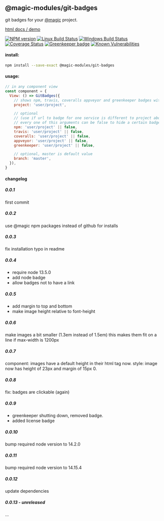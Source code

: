 ## @magic-modules/git-badges

git badges for your [@magic](https://magic.github.com/core) project.

[html docs / demo](https://magic-modules.github.io/git-badges)

[![NPM version][npm-image]][npm-url]
[![Linux Build Status][travis-image]][travis-url]
[![Windows Build Status][appveyor-image]][appveyor-url]
[![Coverage Status][coveralls-image]][coveralls-url]
[![Greenkeeper badge][greenkeeper-image]][greenkeeper-url]
[![Known Vulnerabilities][snyk-image]][snyk-url]

[npm-image]: https://img.shields.io/npm/v/@magic-modules/git-badges.svg
[npm-url]: https://www.npmjs.com/package/@magic-modules/git-badges
[travis-image]: https://img.shields.io/travis/com/magic-modules/git-badges/master
[travis-url]: https://travis-ci.com/magic-modules/git-badges
[appveyor-image]: https://img.shields.io/appveyor/ci/magicmodules/git-badges/master.svg
[appveyor-url]: https://ci.appveyor.com/project/magicmodules/git-badges/branch/master
[coveralls-image]: https://coveralls.io/repos/github/magic-modules/git-badges/badge.svg
[coveralls-url]: https://coveralls.io/github/magic-modules/git-badges
[greenkeeper-image]: https://badges.greenkeeper.io/magic-modules/git-badges.svg
[greenkeeper-url]: https://badges.greenkeeper.io/magic-modules/git-badges.svg
[snyk-image]: https://snyk.io/test/github/magic-modules/git-badges/badge.svg
[snyk-url]: https://snyk.io/test/github/magic-modules/git-badges

#### install:
```bash
npm install --save-exact @magic-modules/git-badges
```

#### usage:
```javascript
// in any component view
const component = {
  View: () => GitBadges({
    // shows npm, travis, coveralls appveyor and greenkeeper badges with this project
    project: 'user/project',

    // optional
    // (use if url to badge for one service is different to project above)
    // every one of this arguments can be false to hide a certain badge
    npm: 'user/project' || false,
    travis: 'user/project' || false,
    coveralls: 'user/project' || false,
    appveyor: 'user/project' || false,
    greenkeeper: 'user/project' || false,

    // optional, master is default value
    branch: 'master',
  }),
}
```

#### changelog

##### 0.0.1
first commit

##### 0.0.2
use @magic npm packages instead of github for installs

##### 0.0.3
fix installation typo in readme

##### 0.0.4
* require node 13.5.0
* add node badge
* allow badges not to have a link

##### 0.0.5
* add margin to top and bottom
* make image height relative to font-height

##### 0.0.6
make images a bit smaller (1.3em instead of 1.5em)
this makes them fit on a line if max-width is 1200px

##### 0.0.7
component: images have a default height in their html tag now.
style: image now has height of 23px and margin of 15px 0.

##### 0.0.8
fix: badges are clickable (again)

##### 0.0.9 
* greenkeeper shutting down, removed badge.
* added license badge

##### 0.0.10 
bump required node version to 14.2.0

##### 0.0.11 
bump required node version to 14.15.4

##### 0.0.12
update dependencies

##### 0.0.13 - unreleased
...
